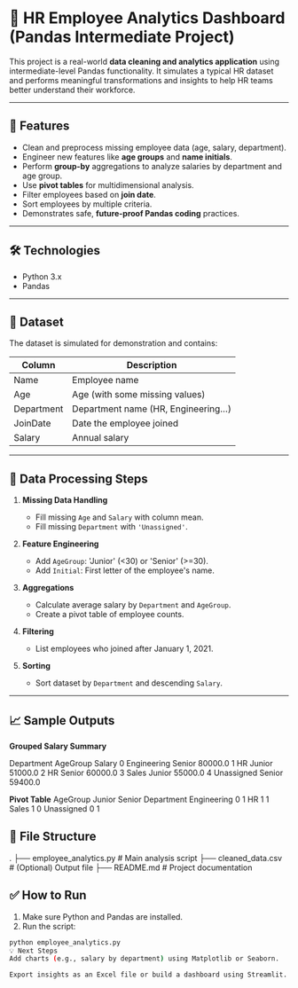 # 🧾 HR Employee Analytics Dashboard (Pandas Intermediate Project)

This project is a real-world **data cleaning and analytics application** using intermediate-level Pandas functionality. It simulates a typical HR dataset and performs meaningful transformations and insights to help HR teams better understand their workforce.

---

## 📌 Features

- Clean and preprocess missing employee data (age, salary, department).
- Engineer new features like **age groups** and **name initials**.
- Perform **group-by** aggregations to analyze salaries by department and age group.
- Use **pivot tables** for multidimensional analysis.
- Filter employees based on **join date**.
- Sort employees by multiple criteria.
- Demonstrates safe, **future-proof Pandas coding** practices.

---

## 🛠️ Technologies

- Python 3.x
- Pandas

---

## 📂 Dataset

The dataset is simulated for demonstration and contains:

| Column     | Description                        |
|------------|------------------------------------|
| Name       | Employee name                      |
| Age        | Age (with some missing values)     |
| Department | Department name (HR, Engineering…) |
| JoinDate   | Date the employee joined           |
| Salary     | Annual salary                      |

---

## 🧪 Data Processing Steps

1. **Missing Data Handling**
   - Fill missing `Age` and `Salary` with column mean.
   - Fill missing `Department` with `'Unassigned'`.

2. **Feature Engineering**
   - Add `AgeGroup`: 'Junior' (<30) or 'Senior' (>=30).
   - Add `Initial`: First letter of the employee's name.

3. **Aggregations**
   - Calculate average salary by `Department` and `AgeGroup`.
   - Create a pivot table of employee counts.

4. **Filtering**
   - List employees who joined after January 1, 2021.

5. **Sorting**
   - Sort dataset by `Department` and descending `Salary`.

---

## 📈 Sample Outputs

**Grouped Salary Summary**

 Department AgeGroup   Salary
0 Engineering Senior 80000.0
1 HR Junior 51000.0
2 HR Senior 60000.0
3 Sales Junior 55000.0
4 Unassigned Senior 59400.0

**Pivot Table**
AgeGroup Junior Senior
Department
Engineering 0 1
HR 1 1
Sales 1 0
Unassigned 0 1

## 📁 File Structure

.
├── employee_analytics.py # Main analysis script
├── cleaned_data.csv # (Optional) Output file
├── README.md # Project documentation

## ✅ How to Run

1. Make sure Python and Pandas are installed.
2. Run the script:

```bash
python employee_analytics.py
💡 Next Steps
Add charts (e.g., salary by department) using Matplotlib or Seaborn.

Export insights as an Excel file or build a dashboard using Streamlit.
